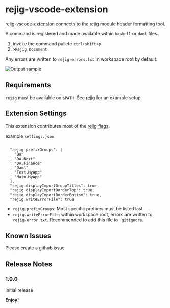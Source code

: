 # rejig-vscode-extension

[rejig-vscode-extension](https://github.com/mjstewart/rejig-vscode-extension) connects
to the [rejig](https://github.com/mjstewart/rejig) module header formatting tool.

A command is registered and made available within `haskell` or `daml` files.

1. invoke the command pallete `ctrl+shift+p`
2. `>Rejig Document`

Any errors are written to `rejig-errors.txt` in workspace root by default.

![Output sample](https://github.com/mjstewart/rejig-vscode-extension/rejig-vscode-sample.gif)

## Requirements

`rejig` must be available on `$PATH`. See [rejig](https://github.com/mjstewart/rejig) for an example setup.

## Extension Settings

This extension contributes most of the [rejig flags](https://github.com/mjstewart/rejig#args).

example `settings.json`
```

  "rejig.prefixGroups": [
    "DA"
  , "DA.Next"
  , "DA.Finance"
  , "Daml"
  , "Test.MyApp"
  , "Main.MyApp"
  ],
  "rejig.displayImportGroupTitles": true,
  "rejig.displayImportBorderTop": true,
  "rejig.displayImportBorderBottom": true,
  "rejig.writeErrorFile": true
```

* `rejig.prefixGroups`: Most specific prefixes must be listed last
* `rejig.writeErrorFile`: within workspace root, errors are written to `rejig-error.txt`. Recommended to add this file to `.gitignore`.

## Known Issues

Please create a github issue

## Release Notes

### 1.0.0

Initial release

**Enjoy!**
